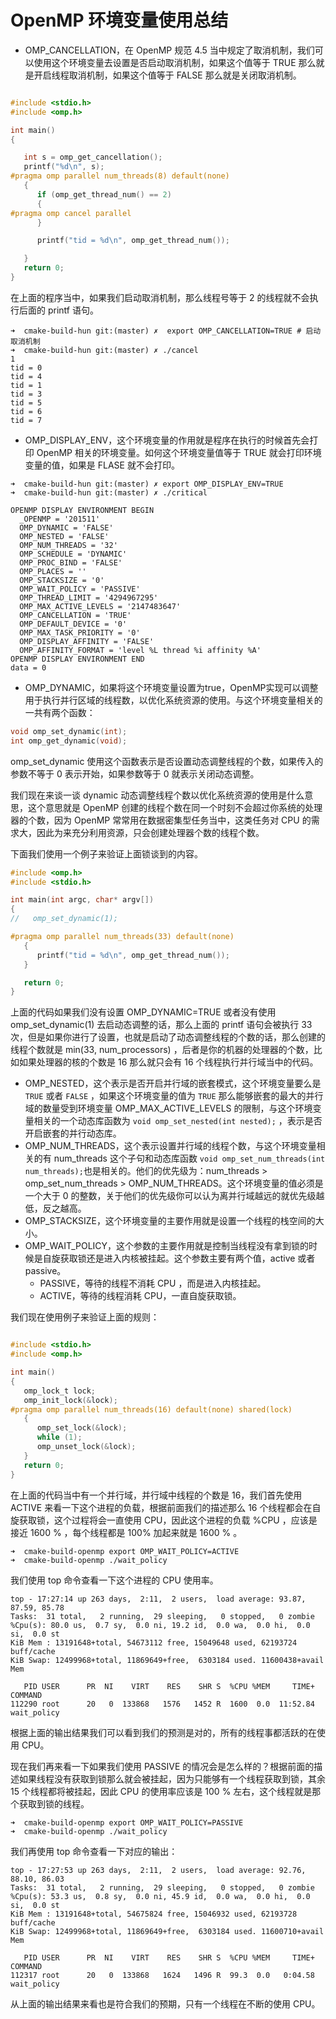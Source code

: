 # OpenMP 环境变量使用总结

- OMP_CANCELLATION，在 OpenMP 规范 4.5 当中规定了取消机制，我们可以使用这个环境变量去设置是否启动取消机制，如果这个值等于 TRUE 那么就是开启线程取消机制，如果这个值等于 FALSE 那么就是关闭取消机制。

```c

#include <stdio.h>
#include <omp.h>

int main()
{

   int s = omp_get_cancellation();
   printf("%d\n", s);
#pragma omp parallel num_threads(8) default(none)
   {
      if (omp_get_thread_num() == 2)
      {
#pragma omp cancel parallel
      }

      printf("tid = %d\n", omp_get_thread_num());

   }
   return 0;
}
```

在上面的程序当中，如果我们启动取消机制，那么线程号等于 2 的线程就不会执行后面的 printf 语句。

```shell
➜  cmake-build-hun git:(master) ✗  export OMP_CANCELLATION=TRUE # 启动取消机制
➜  cmake-build-hun git:(master) ✗ ./cancel 
1
tid = 0
tid = 4
tid = 1
tid = 3
tid = 5
tid = 6
tid = 7
```

- OMP_DISPLAY_ENV，这个环境变量的作用就是程序在执行的时候首先会打印 OpenMP 相关的环境变量。如何这个环境变量值等于 TRUE 就会打印环境变量的值，如果是 FLASE 就不会打印。

```shell
➜  cmake-build-hun git:(master) ✗ export OMP_DISPLAY_ENV=TRUE   
➜  cmake-build-hun git:(master) ✗ ./critical 

OPENMP DISPLAY ENVIRONMENT BEGIN
  _OPENMP = '201511'
  OMP_DYNAMIC = 'FALSE'
  OMP_NESTED = 'FALSE'
  OMP_NUM_THREADS = '32'
  OMP_SCHEDULE = 'DYNAMIC'
  OMP_PROC_BIND = 'FALSE'
  OMP_PLACES = ''
  OMP_STACKSIZE = '0'
  OMP_WAIT_POLICY = 'PASSIVE'
  OMP_THREAD_LIMIT = '4294967295'
  OMP_MAX_ACTIVE_LEVELS = '2147483647'
  OMP_CANCELLATION = 'TRUE'
  OMP_DEFAULT_DEVICE = '0'
  OMP_MAX_TASK_PRIORITY = '0'
  OMP_DISPLAY_AFFINITY = 'FALSE'
  OMP_AFFINITY_FORMAT = 'level %L thread %i affinity %A'
OPENMP DISPLAY ENVIRONMENT END
data = 0
```

- OMP_DYNAMIC，如果将这个环境变量设置为true，OpenMP实现可以调整用于执行并行区域的线程数，以优化系统资源的使用。与这个环境变量相关的一共有两个函数：

```c
void omp_set_dynamic(int);
int omp_get_dynamic(void);
```

omp_set_dynamic 使用这个函数表示是否设置动态调整线程的个数，如果传入的参数不等于 0 表示开始，如果参数等于 0 就表示关闭动态调整。

我们现在来谈一谈 dynamic 动态调整线程个数以优化系统资源的使用是什么意思，这个意思就是 OpenMP 创建的线程个数在同一个时刻不会超过你系统的处理器的个数，因为 OpenMP 常常用在数据密集型任务当中，这类任务对 CPU 的需求大，因此为来充分利用资源，只会创建处理器个数的线程个数。

下面我们使用一个例子来验证上面锁谈到的内容。

```c
#include <omp.h>
#include <stdio.h>

int main(int argc, char* argv[])
{
//   omp_set_dynamic(1);

#pragma omp parallel num_threads(33) default(none)
   {
      printf("tid = %d\n", omp_get_thread_num());
   }

   return 0;
}
```

上面的代码如果我们没有设置 OMP_DYNAMIC=TRUE 或者没有使用 omp_set_dynamic(1) 去启动态调整的话，那么上面的 printf 语句会被执行 33 次，但是如果你进行了设置，也就是启动了动态调整线程的个数的话，那么创建的线程个数就是 min(33, num_processors) ，后者是你的机器的处理器的个数，比如如果处理器的核的个数是 16 那么就只会有 16 个线程执行并行域当中的代码。

- OMP_NESTED，这个表示是否开启并行域的嵌套模式，这个环境变量要么是 `TRUE` 或者 `FALSE` ，如果这个环境变量的值为 `TRUE` 那么能够嵌套的最大的并行域的数量受到环境变量 OMP_MAX_ACTIVE_LEVELS 的限制，与这个环境变量相关的一个动态库函数为 `void omp_set_nested(int nested);` ，表示是否开启嵌套的并行动态库。
- OMP_NUM_THREADS，这个表示设置并行域的线程个数，与这个环境变量相关的有 num_threads 这个子句和动态库函数 `void omp_set_num_threads(int num_threads);`也是相关的。他们的优先级为：num_threads > omp_set_num_threads > OMP_NUM_THREADS。这个环境变量的值必须是一个大于 0 的整数，关于他们的优先级你可以认为离并行域越远的就优先级越低，反之越高。
- OMP_STACKSIZE，这个环境变量的主要作用就是设置一个线程的栈空间的大小。
- OMP_WAIT_POLICY，这个参数的主要作用就是控制当线程没有拿到锁的时候是自旋获取锁还是进入内核被挂起。这个参数主要有两个值，active 或者 passive。
  - PASSIVE，等待的线程不消耗 CPU ，而是进入内核挂起。
  - ACTIVE，等待的线程消耗 CPU，一直自旋获取锁。

我们现在使用例子来验证上面的规则：

```c

#include <stdio.h>
#include <omp.h>

int main()
{
   omp_lock_t lock;
   omp_init_lock(&lock);
#pragma omp parallel num_threads(16) default(none) shared(lock)
   {
      omp_set_lock(&lock);
      while (1);
      omp_unset_lock(&lock);
   }
   return 0;
}
```

在上面的代码当中有一个并行域，并行域中线程的个数是 16，我们首先使用 ACTIVE 来看一下这个进程的负载，根据前面我们的描述那么 16 个线程都会在自旋获取锁，这个过程将会一直使用 CPU，因此这个进程的负载 %CPU ，应该是接近 1600 % ，每个线程都是 100% 加起来就是 1600 % 。

```shell
➜  cmake-build-openmp export OMP_WAIT_POLICY=ACTIVE 
➜  cmake-build-openmp ./wait_policy                
```

我们使用 top 命令查看一下这个进程的 CPU 使用率。

```shell
top - 17:27:14 up 263 days,  2:11,  2 users,  load average: 93.87, 87.59, 85.78
Tasks:  31 total,   2 running,  29 sleeping,   0 stopped,   0 zombie
%Cpu(s): 80.0 us,  0.7 sy,  0.0 ni, 19.2 id,  0.0 wa,  0.0 hi,  0.0 si,  0.0 st
KiB Mem : 13191648+total, 54673112 free, 15049648 used, 62193724 buff/cache
KiB Swap: 12499968+total, 11869649+free,  6303184 used. 11600438+avail Mem

   PID USER      PR  NI    VIRT    RES    SHR S  %CPU %MEM     TIME+ COMMAND
112290 root      20   0  133868   1576   1452 R  1600  0.0  11:52.84 wait_policy
```

根据上面的输出结果我们可以看到我们的预测是对的，所有的线程事都活跃的在使用 CPU。

现在我们再来看一下如果我们使用 PASSIVE 的情况会是怎么样的？根据前面的描述如果线程没有获取到锁那么就会被挂起，因为只能够有一个线程获取到锁，其余 15 个线程都将被挂起，因此 CPU 的使用率应该是  100 % 左右，这个线程就是那个获取到锁的线程。

```shell
➜  cmake-build-openmp export OMP_WAIT_POLICY=PASSIVE
➜  cmake-build-openmp ./wait_policy 
```

我们再使用 top 命令查看一下对应的输出：

```shell
top - 17:27:53 up 263 days,  2:11,  2 users,  load average: 92.76, 88.10, 86.03
Tasks:  31 total,   2 running,  29 sleeping,   0 stopped,   0 zombie
%Cpu(s): 53.3 us,  0.8 sy,  0.0 ni, 45.9 id,  0.0 wa,  0.0 hi,  0.0 si,  0.0 st
KiB Mem : 13191648+total, 54675824 free, 15046932 used, 62193728 buff/cache
KiB Swap: 12499968+total, 11869649+free,  6303184 used. 11600710+avail Mem

   PID USER      PR  NI    VIRT    RES    SHR S  %CPU %MEM     TIME+ COMMAND
112317 root      20   0  133868   1624   1496 R  99.3  0.0   0:04.58 wait_policy
```

从上面的输出结果来看也是符合我们的预期，只有一个线程在不断的使用 CPU。
